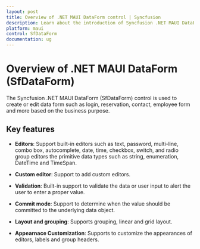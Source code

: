 ```yaml
---
layout: post
title: Overview of .NET MAUI DataForm control | Syncfusion
description: Learn about the introduction of Syncfusion .NET MAUI DataForm(SfDataForm) control and its key features.
platform: maui
control: SfDataForm
documentation: ug
---
```

 
# Overview of .NET MAUI DataForm (SfDataForm)

The Syncfusion .NET MAUI DataForm (SfDataForm) control is used to create or edit data form such as login, reservation, contact, employee form and more based on the business purpose. 

## Key features 

* **Editors**: Support built-in editors such as text, password, multi-line, combo box, autocomplete, date, time, checkbox, switch, and radio group editors the primitive data types such as string, enumeration, DateTime and TimeSpan.

* **Custom editor**: Support to add custom editors.

* **Validation**: Built-in support to validate the data or user input to alert the user to enter a proper value.

* **Commit mode**: Support to determine when the value should be committed to the underlying data object.

* **Layout and grouping**: Supports grouping, linear and grid layout.

* **Appearnace Customization**: Supports to customize the appearances of editors, labels and group headers. 
